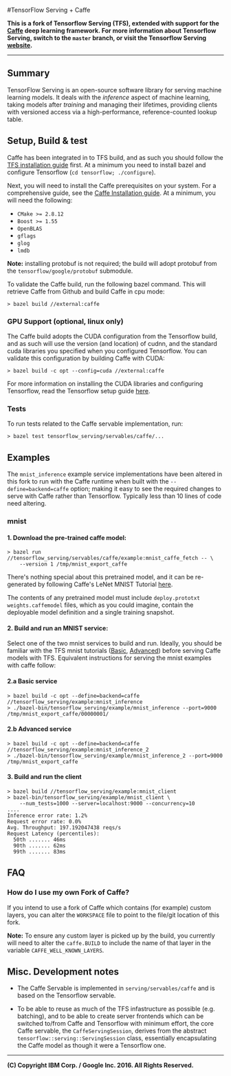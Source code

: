 #TensorFlow Serving + Caffe

__This is a fork of Tensorflow Serving (TFS), extended with support for the
[Caffe](http://caffe.berkeleyvision.org/) deep learning framework.
For more information about Tensorflow Serving, switch to the `master` branch,
or visit the Tensorflow Serving [website](https://tensorflow.github.io/serving/).__

---

## Summary

TensorFlow Serving is an open-source software library for serving
machine learning models. It deals with the *inference* aspect of machine
learning, taking models after *training* and managing their lifetimes, providing
clients with versioned access via a high-performance, reference-counted lookup
table.

## Setup, Build & test

Caffe has been integrated in to TFS build, and as such you should follow the
[TFS installation guide](https://github.com/tensorflow/serving/blob/master/tensorflow_serving/g3doc/setup.md)
first. At a minimum you need to install bazel and configure Tensorflow
(`cd tensorflow; ./configure`).

Next, you will need to install the Caffe prerequisites on your system. For a comprehensive guide, see the [Caffe Installation guide](http://caffe.berkeleyvision.org/installation.html#prerequisites). At a minimum, you
will need the following:

- `CMake >= 2.8.12`
- `Boost >= 1.55`
- `OpenBLAS`
- `gflags`
- `glog`
- `lmdb`

__Note:__ installing protobuf is not required; the build will adopt protobuf from the `tensorflow/google/protobuf` submodule.

To validate the Caffe build, run the following bazel command. This will retrieve Caffe
from Github and build Caffe in cpu mode:

    > bazel build //external:caffe

### GPU Support (optional, linux only)

The Caffe build adopts the CUDA configuration from the Tensorflow build, and as such
will use the version (and location) of cudnn, and the standard cuda libraries you specified when you configured Tensorflow. You can validate this configuration by building Caffe with CUDA:

    > bazel build -c opt --config=cuda //external:caffe

For more information on installing the CUDA libraries and configuring Tensorflow, read
the Tensorflow setup guide [here](https://www.tensorflow.org/versions/r0.8/get_started/os_setup.html#optional-install-cuda-gpus-on-linux).

### Tests

To run tests related to the Caffe servable implementation, run:

    > bazel test tensorflow_serving/servables/caffe/...


## Examples

The `mnist_inference` example service implementations have been altered in this fork to run with the Caffe runtime when built with the `--define=backend=caffe` option; making it easy to see the required changes to serve with Caffe rather than Tensorflow. Typically less than 10 lines of code need altering.

### mnist

#### 1. Download the pre-trained caffe model:

    > bazel run //tensorflow_serving/servables/caffe/example:mnist_caffe_fetch -- \
        --version 1 /tmp/mnist_export_caffe

There's nothing special about this pretrained model, and it can be re-generated by following Caffe's LeNet MNIST Tutorial [here](https://github.com/BVLC/caffe/tree/master/examples/mnist).

The contents of any pretrained model must include `deploy.prototxt` `weights.caffemodel` files, which as you could imagine, contain the deployable model definition and a single training snapshot.

#### 2. Build and run an MNIST service:

Select one of the two mnist services to build and run. Ideally, you should be familiar with the TFS mnist tutorials ([Basic](tensorflow_serving/g3doc/serving_basic.md), [Advanced](tensorflow_serving/g3doc/serving_advanced.md)) before serving Caffe models with TFS. Equivalent instructions for serving the mnist examples with caffe follow:

#### 2.a Basic service

    > bazel build -c opt --define=backend=caffe //tensorflow_serving/example:mnist_inference
    > ./bazel-bin/tensorflow_serving/example/mnist_inference --port=9000 /tmp/mnist_export_caffe/00000001/

#### 2.b Advanced service

    > bazel build -c opt --define=backend=caffe //tensorflow_serving/example:mnist_inference_2
    > ./bazel-bin/tensorflow_serving/example/mnist_inference_2 --port=9000 /tmp/mnist_export_caffe

#### 3. Build and run the client

    > bazel build //tensorflow_serving/example:mnist_client
    > bazel-bin/tensorflow_serving/example/mnist_client \
        --num_tests=1000 --server=localhost:9000 --concurrency=10
    ....
    Inference error rate: 1.2%
    Request error rate: 0.0%
    Avg. Throughput: 197.192047438 reqs/s
    Request Latency (percentiles):
      50th ....... 46ms
      90th ....... 62ms
      99th ....... 83ms


## FAQ

### How do I use my own Fork of Caffe?

If you intend to use a fork of Caffe which contains (for example) custom layers, you can alter the `WORKSPACE` file to point to the file/git location of this fork.

__Note:__ To ensure any custom layer is picked up by the build, you currently will need to alter the `caffe.BUILD` to include the name of that layer in the variable `CAFFE_WELL_KNOWN_LAYERS`.


## Misc. Development notes

- The Caffe Servable is implemented in `serving/servables/caffe` and is based on the Tensorflow servable.

- To be able to reuse as much of the TFS infastructure as possible (e.g. batching), and to be able to create server frontends which can be switched to/from Caffe and Tensorflow with minimum effort, the core Caffe servable, the `CaffeServingSession`, derives from the abstract `tensorflow::serving::ServingSession` class, essentially encapsulating the Caffe model as though it were a Tensorflow one.

---

__(C) Copyright IBM Corp. / Google Inc. 2016. All Rights Reserved.__